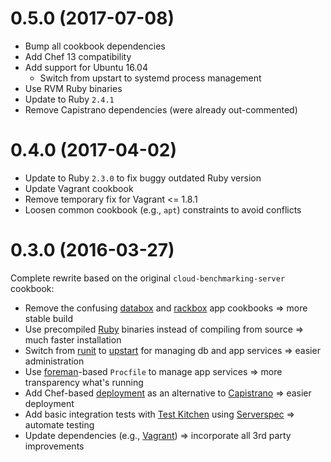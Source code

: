 # 0.5.0 (2017-07-08)

* Bump all cookbook dependencies
* Add Chef 13 compatibility
* Add support for Ubuntu 16.04
    * Switch from upstart to systemd process management
* Use RVM Ruby binaries
* Update to Ruby `2.4.1`
* Remove Capistrano dependencies (were already out-commented)

# 0.4.0 (2017-04-02)

* Update to Ruby `2.3.0` to fix buggy outdated Ruby version
* Update Vagrant cookbook
* Remove temporary fix for Vagrant <= 1.8.1
* Loosen common cookbook (e.g., `apt`) constraints to avoid conflicts

# 0.3.0 (2016-03-27)

Complete rewrite based on the original `cloud-benchmarking-server` cookbook:
* Remove the confusing [databox](https://github.com/teohm/databox-cookbook) and [rackbox](https://github.com/teohm/rackbox-cookbook) app cookbooks => more stable build
* Use precompiled [Ruby](https://packager.io/documentation/ruby/) binaries instead of compiling from source => much faster installation
* Switch from [runit](http://smarden.org/runit/) to [upstart](http://upstart.ubuntu.com/) for managing db and app services => easier administration
* Use [foreman](https://ddollar.github.io/foreman/)-based `Procfile` to manage app services => more transparency what's running
* Add Chef-based [deployment](https://docs.chef.io/resource_deploy.html) as an alternative to [Capistrano](http://capistranorb.com/) => easier deployment
* Add basic integration tests with [Test Kitchen](http://kitchen.ci/) using [Serverspec](http://serverspec.org/resource_types.html) => automate testing
* Update dependencies (e.g., [Vagrant](https://www.vagrantup.com/)) => incorporate all 3rd party improvements
